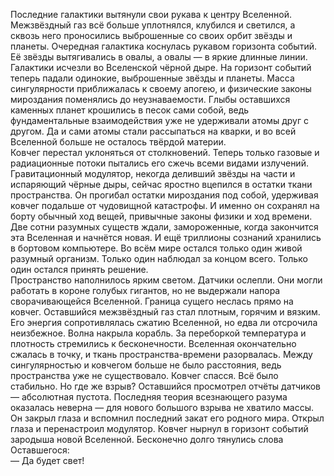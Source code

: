 Последние галактики вытянули свои рукава к центру Вселенной. Межзвёздный газ всё больше уплотнялся, клубился и светился, а сквозь него проносились выброшенные со своих орбит звёзды и планеты. Очередная галактика коснулась рукавом горизонта событий. Её звёзды вытягивались в овалы, а овалы — в яркие длинные линии.  
Галактики исчезли во Вселенской чёрной дыре. На горизонт событий теперь падали одинокие, выброшенные звёзды и планеты. Масса сингулярности приближалась к своему апогею, и физические законы мироздания поменялись до неузнаваемости. Глыбы оставшихся каменных планет крошились в песок сами собой, ведь фундаментальные взаимодействия уже не удерживали атомы друг с другом. Да и сами атомы стали рассыпаться на кварки, и во всей Вселенной больше не осталось твёрдой материи.  
Ковчег перестал уклоняться от столкновений. Теперь только газовые и радиационные потоки пытались его сжечь всеми видами излучений. Гравитационный модулятор, некогда деливший звёзды на части и испаряющий чёрные дыры, сейчас яростно вцепился в остатки ткани пространства. Он прогибал остатки мироздания под собой, удерживая ковчег подальше от чудовищной катастрофы. И именно он сохранял на борту обычный ход вещей, привычные законы физики и ход времени. Две сотни разумных существ ждали, замороженные, когда закончится эта Вселенная и начнётся новая. И ещё триллионы сознаний хранились в бортовом компьютере. Во всём мире остался только один живой разумный организм. Только один наблюдал за концом всего. Только один остался принять решение.  
Пространство наполнилось ярким светом. Датчики ослепли. Они могли работать в короне голубых гигантов, но не выдержали напора сворачивающейся Вселенной. Граница сущего неслась прямо на ковчег. Оставшийся межзвёздный газ стал плотным, горячим и вязким. Его энергия сопротивлялась сжатию Вселенной, но едва ли отсрочила неизбежное. Волна накрыла корабль. За переборкой температура и плотность стремились к бесконечности. Вселенная окончательно сжалась в точку, и ткань пространства-времени разорвалась. Между сингулярностью и ковчегом больше не было расстояния, ведь пространства уже не существовало. Ковчег спасся. Всё было стабильно. Но где же взрыв? Оставшийся просмотрел отчёты датчиков — абсолютная пустота. Последняя теория всезнающего разума оказалась неверна — для нового большого взрыва не хватило массы.  
Он закрыл глаза и вспомнил последний закат его родного мира. Открыл глаза и перенастроил модулятор. Ковчег нырнул в горизонт событий зародыша новой Вселенной. Бесконечно долго тянулись слова Оставшегося:  
— Да будет свет!